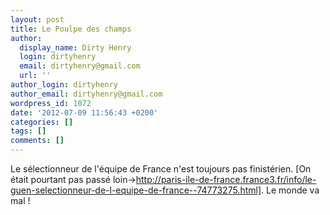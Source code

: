 ```yaml
---
layout: post
title: Le Poulpe des champs
author:
  display_name: Dirty Henry
  login: dirtyhenry
  email: dirtyhenry@gmail.com
  url: ''
author_login: dirtyhenry
author_email: dirtyhenry@gmail.com
wordpress_id: 1072
date: '2012-07-09 11:56:43 +0200'
categories: []
tags: []
comments: []
---
```

Le sélectionneur de l'équipe de France n'est toujours pas finistérien. [On était pourtant pas passé loin->http://paris-ile-de-france.france3.fr/info/le-guen-selectionneur-de-l-equipe-de-france--74773275.html]. Le monde va mal !
